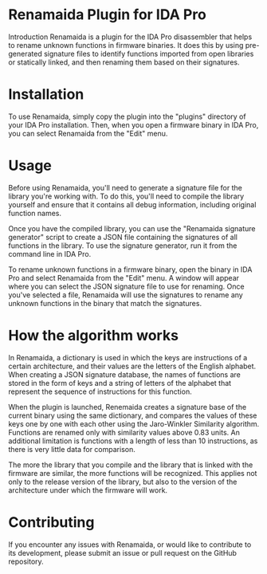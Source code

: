 # Renamaida Plugin for IDA Pro
Introduction
Renamaida is a plugin for the IDA Pro disassembler that helps to rename unknown functions in firmware binaries. It does this by using pre-generated signature files to identify functions imported from open libraries or statically linked, and then renaming them based on their signatures.

# Installation
To use Renamaida, simply copy the plugin into the "plugins" directory of your IDA Pro installation. Then, when you open a firmware binary in IDA Pro, you can select Renamaida from the "Edit" menu.

# Usage
Before using Renamaida, you'll need to generate a signature file for the library you're working with. To do this, you'll need to compile the library yourself and ensure that it contains all debug information, including original function names.

Once you have the compiled library, you can use the "Renamaida signature generator" script to create a JSON file containing the signatures of all functions in the library. To use the signature generator, run it from the command line in IDA Pro.

To rename unknown functions in a firmware binary, open the binary in IDA Pro and select Renamaida from the "Edit" menu. A window will appear where you can select the JSON signature file to use for renaming. Once you've selected a file, Renamaida will use the signatures to rename any unknown functions in the binary that match the signatures.

# How the algorithm works
In Renamaida, a dictionary is used in which the keys are instructions of a certain architecture, and their values are the letters of the English alphabet. When creating a JSON signature database, the names of functions are stored in the form of keys and a string of letters of the alphabet that represent the sequence of instructions for this function.

When the plugin is launched, Renemaida creates a signature base of the current binary using the same dictionary, and compares the values of these keys one by one with each other using the Jaro-Winkler Similarity algorithm. Functions are renamed only with similarity values above 0.83 units. An additional limitation is functions with a length of less than 10 instructions, as there is very little data for comparison.

The more the library that you compile and the library that is linked with the firmware are similar, the more functions will be recognized. This applies not only to the release version of the library, but also to the version of the architecture under which the firmware will work.

# Contributing
If you encounter any issues with Renamaida, or would like to contribute to its development, please submit an issue or pull request on the GitHub repository.
